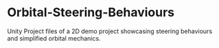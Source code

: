 # Orbital-Steering-Behaviours
Unity Project files of a 2D demo project showcasing steering behaviours and simplified orbital mechanics.
